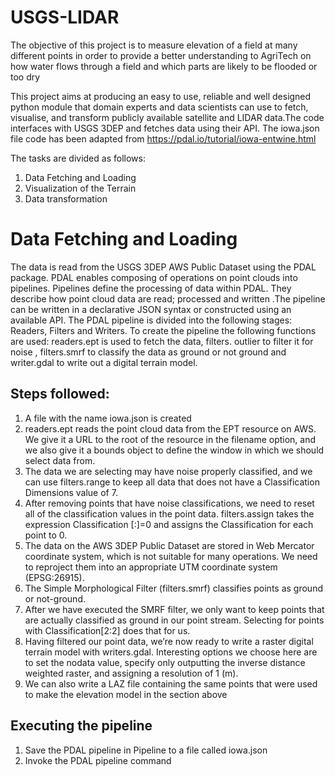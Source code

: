 # USGS-LIDAR

The objective of this project is to measure elevation of a field at many different points in order to provide a better understanding to AgriTech on how water flows through a field and which parts are likely to be flooded or too dry

This project aims at producing an easy to use, reliable and well designed python module that domain experts and data scientists can use to fetch, visualise, and transform publicly available satellite and LIDAR data.The code interfaces with USGS 3DEP and fetches data using their API. 
The iowa.json file code has been adapted from https://pdal.io/tutorial/iowa-entwine.html


The tasks are divided as follows:

1. Data Fetching and Loading
2. Visualization of the Terrain
3. Data transformation


# Data Fetching and Loading
The data is read from the USGS 3DEP AWS Public Dataset using the PDAL package. PDAL enables composing of operations on point clouds into pipelines. Pipelines define the processing of data within PDAL. They describe how point cloud data are read; processed and written .The pipeline can be written in a declarative JSON syntax or constructed using an available API. The PDAL pipeline is divided into the following stages: Readers, Filters and Writers. To create the pipeline the following functions are used: readers.ept is used to fetch the data, filters. outlier to filter it for noise , filters.smrf to classify the data as ground or not ground and writer.gdal to write out a digital terrain model.
## Steps followed:
1. A file with the name iowa.json is created
2. readers.ept reads the point cloud data from the EPT resource on AWS. We give it a URL to the root of the resource in the filename option, and we also give it a bounds object to define the window in which we should select data from.
3. The data we are selecting may have noise properly classified, and we can use filters.range to keep all data that does not have a Classification Dimensions value of 7.
4. After removing points that have noise classifications, we need to reset all of the classification values in the point data. filters.assign takes the expression 
Classification [:]=0 and assigns the Classification for each point to 0.
6. The data on the AWS 3DEP Public Dataset are stored in Web Mercator coordinate system, which is not suitable for many operations. We need to reproject them into an appropriate UTM coordinate system (EPSG:26915).
7. The Simple Morphological Filter (filters.smrf) classifies points as ground or not-ground.
8. After we have executed the SMRF filter, we only want to keep points that are actually classified as ground in our point stream. Selecting for points with Classification[2:2] does that for us.
9. Having filtered our point data, we’re now ready to write a raster digital terrain model with writers.gdal. Interesting options we choose here are to set the nodata value, specify only outputting the inverse distance weighted raster, and assigning a resolution of 1 (m).
10. We can also write a LAZ file containing the same points that were used to make the elevation model in the section above
## Executing the pipeline
1. Save the PDAL pipeline in Pipeline to a file called iowa.json
2. Invoke the PDAL pipeline command
